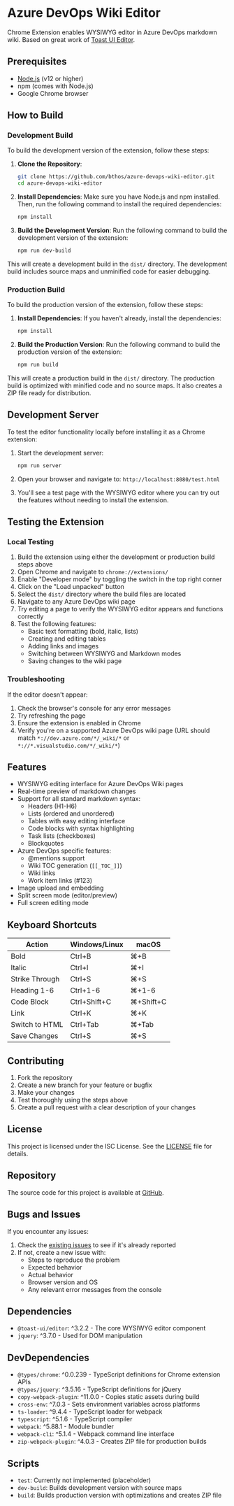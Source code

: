 # Azure DevOps Wiki Editor

Chrome Extension enables WYSIWYG editor in Azure DevOps markdown wiki. Based on great work of [Toast UI Editor](https://github.com/nhn/tui.editor).

## Prerequisites

- [Node.js](https://nodejs.org/) (v12 or higher)
- npm (comes with Node.js)
- Google Chrome browser

## How to Build

### Development Build

To build the development version of the extension, follow these steps:

1. **Clone the Repository**:
   ```sh
   git clone https://github.com/bthos/azure-devops-wiki-editor.git
   cd azure-devops-wiki-editor
   ```

2. **Install Dependencies**:
   Make sure you have Node.js and npm installed. Then, run the following command to install the required dependencies:
   ```sh
   npm install
   ```

3. **Build the Development Version**:
   Run the following command to build the development version of the extension:
   ```sh
   npm run dev-build
   ```

This will create a development build in the `dist/` directory. The development build includes source maps and unminified code for easier debugging.

### Production Build

To build the production version of the extension, follow these steps:

1. **Install Dependencies**: 
   If you haven't already, install the dependencies:
   ```sh
   npm install
   ```

2. **Build the Production Version**: 
   Run the following command to build the production version of the extension:
   ```sh
   npm run build
   ```

This will create a production build in the `dist/` directory. The production build is optimized with minified code and no source maps. It also creates a ZIP file ready for distribution.

## Development Server

To test the editor functionality locally before installing it as a Chrome extension:

1. Start the development server:
   ```sh
   npm run server
   ```

2. Open your browser and navigate to:
   `http://localhost:8080/test.html`

3. You'll see a test page with the WYSIWYG editor where you can try out the features without needing to install the extension.

## Testing the Extension

### Local Testing

1. Build the extension using either the development or production build steps above
2. Open Chrome and navigate to `chrome://extensions/`
3. Enable "Developer mode" by toggling the switch in the top right corner
4. Click on the "Load unpacked" button
5. Select the `dist/` directory where the build files are located
6. Navigate to any Azure DevOps wiki page
7. Try editing a page to verify the WYSIWYG editor appears and functions correctly
8. Test the following features:
   - Basic text formatting (bold, italic, lists)
   - Creating and editing tables
   - Adding links and images
   - Switching between WYSIWYG and Markdown modes
   - Saving changes to the wiki page

### Troubleshooting

If the editor doesn't appear:
1. Check the browser's console for any error messages
2. Try refreshing the page
3. Ensure the extension is enabled in Chrome
4. Verify you're on a supported Azure DevOps wiki page (URL should match `*://dev.azure.com/*/_wiki/*` or `*://*.visualstudio.com/*/_wiki/*`)

## Features

- WYSIWYG editing interface for Azure DevOps Wiki pages
- Real-time preview of markdown changes
- Support for all standard markdown syntax:
  - Headers (H1-H6)
  - Lists (ordered and unordered)
  - Tables with easy editing interface
  - Code blocks with syntax highlighting
  - Task lists (checkboxes)
  - Blockquotes
- Azure DevOps specific features:
  - @mentions support
  - Wiki TOC generation (`[[_TOC_]]`)
  - Wiki links
  - Work item links (#123)
- Image upload and embedding
- Split screen mode (editor/preview)
- Full screen editing mode

## Keyboard Shortcuts

| Action | Windows/Linux | macOS |
|--------|--------------|-------|
| Bold | Ctrl+B | ⌘+B |
| Italic | Ctrl+I | ⌘+I |
| Strike Through | Ctrl+S | ⌘+S |
| Heading 1-6 | Ctrl+1-6 | ⌘+1-6 |
| Code Block | Ctrl+Shift+C | ⌘+Shift+C |
| Link | Ctrl+K | ⌘+K |
| Switch to HTML | Ctrl+Tab | ⌘+Tab |
| Save Changes | Ctrl+S | ⌘+S |

## Contributing

1. Fork the repository
2. Create a new branch for your feature or bugfix
3. Make your changes
4. Test thoroughly using the steps above
5. Create a pull request with a clear description of your changes

## License

This project is licensed under the ISC License. See the [LICENSE](LICENSE) file for details.

## Repository

The source code for this project is available at [GitHub](https://github.com/bthos/azure-devops-wiki-editor).

## Bugs and Issues

If you encounter any issues:
1. Check the [existing issues](https://github.com/bthos/azure-devops-wiki-editor/issues) to see if it's already reported
2. If not, create a new issue with:
   - Steps to reproduce the problem
   - Expected behavior
   - Actual behavior
   - Browser version and OS
   - Any relevant error messages from the console

## Dependencies

- `@toast-ui/editor`: ^3.2.2 - The core WYSIWYG editor component
- `jquery`: ^3.7.0 - Used for DOM manipulation

## DevDependencies

- `@types/chrome`: ^0.0.239 - TypeScript definitions for Chrome extension APIs
- `@types/jquery`: ^3.5.16 - TypeScript definitions for jQuery
- `copy-webpack-plugin`: ^11.0.0 - Copies static assets during build
- `cross-env`: ^7.0.3 - Sets environment variables across platforms
- `ts-loader`: ^9.4.4 - TypeScript loader for webpack
- `typescript`: ^5.1.6 - TypeScript compiler
- `webpack`: ^5.88.1 - Module bundler
- `webpack-cli`: ^5.1.4 - Webpack command line interface
- `zip-webpack-plugin`: ^4.0.3 - Creates ZIP file for production builds

## Scripts

- `test`: Currently not implemented (placeholder)
- `dev-build`: Builds development version with source maps
- `build`: Builds production version with optimizations and creates ZIP file
